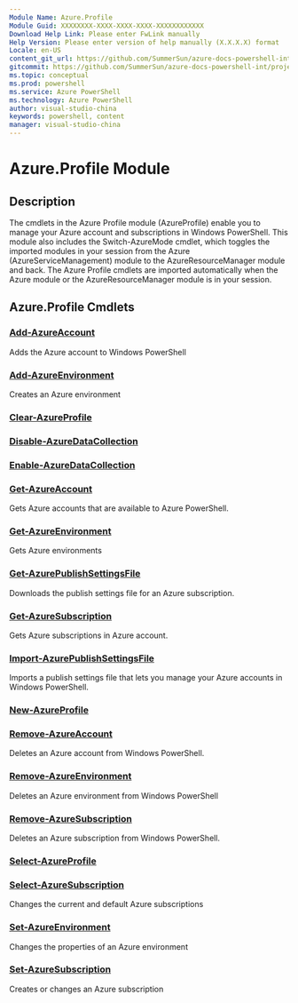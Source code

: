```yaml
---
Module Name: Azure.Profile
Module Guid: XXXXXXXX-XXXX-XXXX-XXXX-XXXXXXXXXXXX
Download Help Link: Please enter FwLink manually
Help Version: Please enter version of help manually (X.X.X.X) format
Locale: en-US
content_git_url: https://github.com/SummerSun/azure-docs-powershell-int/projects/azure-docs-powershell-int/azureps-cmdlets-docs/ServiceManagement/Azure.Profile/v2.0/CmdletMDs/Azure.Profile.md
gitcommit: https://github.com/SummerSun/azure-docs-powershell-int/projects/azure-docs-powershell-int/azureps-cmdlets-docs/ServiceManagement/Azure.Profile/v2.0/CmdletMDs/Azure.Profile.md
ms.topic: conceptual
ms.prod: powershell
ms.service: Azure PowerShell
ms.technology: Azure PowerShell
author: visual-studio-china
keywords: powershell, content
manager: visual-studio-china
---
```


# Azure.Profile Module
## Description
The cmdlets in the Azure Profile module (AzureProfile) enable you to manage your Azure account and subscriptions in Windows PowerShell. This module also includes the Switch-AzureMode cmdlet, which toggles the imported modules in your session from the Azure (AzureServiceManagement) module to the AzureResourceManager module and back. The Azure Profile cmdlets are imported automatically when the Azure module or the AzureResourceManager module is in your session.

## Azure.Profile Cmdlets
### [Add-AzureAccount](Add-AzureAccount.md)
Adds the Azure account to Windows PowerShell


### [Add-AzureEnvironment](Add-AzureEnvironment.md)
Creates an Azure environment


### [Clear-AzureProfile](Clear-AzureProfile.md)



### [Disable-AzureDataCollection](Disable-AzureDataCollection.md)



### [Enable-AzureDataCollection](Enable-AzureDataCollection.md)



### [Get-AzureAccount](Get-AzureAccount.md)
Gets Azure accounts that are available to Azure PowerShell.


### [Get-AzureEnvironment](Get-AzureEnvironment.md)
Gets Azure environments


### [Get-AzurePublishSettingsFile](Get-AzurePublishSettingsFile.md)
Downloads the publish settings file for an Azure subscription.


### [Get-AzureSubscription](Get-AzureSubscription.md)
Gets  Azure subscriptions in Azure account.


### [Import-AzurePublishSettingsFile](Import-AzurePublishSettingsFile.md)
Imports a publish settings file that lets you manage your Azure accounts in Windows PowerShell.


### [New-AzureProfile](New-AzureProfile.md)



### [Remove-AzureAccount](Remove-AzureAccount.md)
Deletes an Azure account from Windows PowerShell.


### [Remove-AzureEnvironment](Remove-AzureEnvironment.md)
Deletes an Azure environment from Windows PowerShell


### [Remove-AzureSubscription](Remove-AzureSubscription.md)
Deletes an Azure subscription from Windows PowerShell.


### [Select-AzureProfile](Select-AzureProfile.md)



### [Select-AzureSubscription](Select-AzureSubscription.md)
Changes the current and default Azure subscriptions


### [Set-AzureEnvironment](Set-AzureEnvironment.md)
Changes the properties of an Azure environment


### [Set-AzureSubscription](Set-AzureSubscription.md)
Creates or changes an Azure subscription



